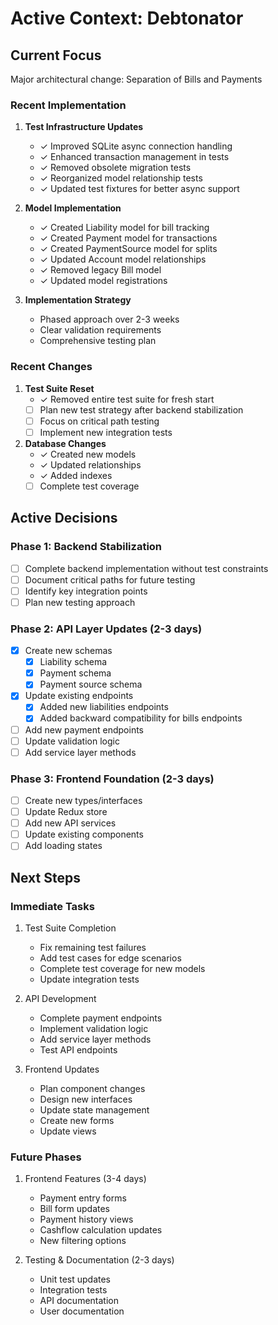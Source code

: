 # Active Context: Debtonator

## Current Focus
Major architectural change: Separation of Bills and Payments

### Recent Implementation
1. **Test Infrastructure Updates**
   - ✓ Improved SQLite async connection handling
   - ✓ Enhanced transaction management in tests
   - ✓ Removed obsolete migration tests
   - ✓ Reorganized model relationship tests
   - ✓ Updated test fixtures for better async support

2. **Model Implementation**
   - ✓ Created Liability model for bill tracking
   - ✓ Created Payment model for transactions
   - ✓ Created PaymentSource model for splits
   - ✓ Updated Account model relationships
   - ✓ Removed legacy Bill model
   - ✓ Updated model registrations

3. **Implementation Strategy**
   - Phased approach over 2-3 weeks
   - Clear validation requirements
   - Comprehensive testing plan

### Recent Changes
1. **Test Suite Reset**
   - ✓ Removed entire test suite for fresh start
   - [ ] Plan new test strategy after backend stabilization
   - [ ] Focus on critical path testing
   - [ ] Implement new integration tests

2. **Database Changes**
   - ✓ Created new models
   - ✓ Updated relationships
   - ✓ Added indexes
   - [ ] Complete test coverage

## Active Decisions

### Phase 1: Backend Stabilization
- [ ] Complete backend implementation without test constraints
- [ ] Document critical paths for future testing
- [ ] Identify key integration points
- [ ] Plan new testing approach

### Phase 2: API Layer Updates (2-3 days)
- [x] Create new schemas
  - [x] Liability schema
  - [x] Payment schema
  - [x] Payment source schema
- [x] Update existing endpoints
  - [x] Added new liabilities endpoints
  - [x] Added backward compatibility for bills endpoints
- [ ] Add new payment endpoints
- [ ] Update validation logic
- [ ] Add service layer methods

### Phase 3: Frontend Foundation (2-3 days)
- [ ] Create new types/interfaces
- [ ] Update Redux store
- [ ] Add new API services
- [ ] Update existing components
- [ ] Add loading states

## Next Steps

### Immediate Tasks
1. Test Suite Completion
   - Fix remaining test failures
   - Add test cases for edge scenarios
   - Complete test coverage for new models
   - Update integration tests

2. API Development
   - Complete payment endpoints
   - Implement validation logic
   - Add service layer methods
   - Test API endpoints

3. Frontend Updates
   - Plan component changes
   - Design new interfaces
   - Update state management
   - Create new forms
   - Update views

### Future Phases
1. Frontend Features (3-4 days)
   - Payment entry forms
   - Bill form updates
   - Payment history views
   - Cashflow calculation updates
   - New filtering options

2. Testing & Documentation (2-3 days)
   - Unit test updates
   - Integration tests
   - API documentation
   - User documentation
